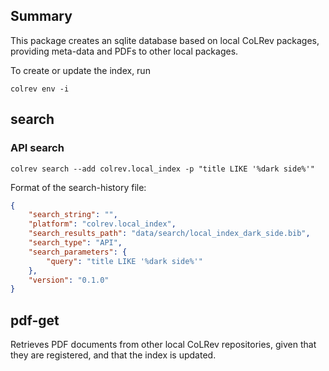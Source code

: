 ## Summary

This package creates an sqlite database based on local CoLRev packages, providing meta-data and PDFs to other local packages.

To create or update the index, run

```
colrev env -i
```

## search

### API search

```
colrev search --add colrev.local_index -p "title LIKE '%dark side%'"
```


Format of the search-history file:

```json
{
    "search_string": "",
    "platform": "colrev.local_index",
    "search_results_path": "data/search/local_index_dark_side.bib",
    "search_type": "API",
    "search_parameters": {
        "query": "title LIKE '%dark side%'"
    },
    "version": "0.1.0"
}
```

## pdf-get

Retrieves PDF documents from other local CoLRev repositories, given that they are registered, and that the index is updated.

<!-- ## Links -->
